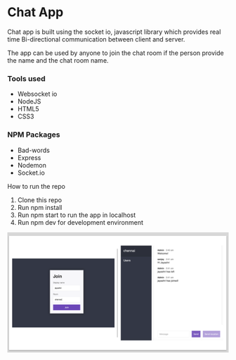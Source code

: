 # Chat App

Chat app is built using the socket io, javascript library which provides real time Bi-directional communication between client and server.

The app can be used by anyone to join the chat room if the person provide the name and the chat room name.

### Tools used
* Websocket io
* NodeJS
* HTML5
* CSS3

### NPM Packages
* Bad-words
* Express
* Nodemon
* Socket.io

How to run the repo
1.	Clone this repo
2.	Run npm install
3.	Run npm start to run the app in localhost
4.	Run npm dev for development environment

![image of the app](Slide2.png)
